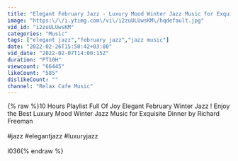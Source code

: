 ```yaml
---
title: "Elegant February Jazz - Luxury Mood Winter Jazz Music for Exquisite Dinner"
image: "https:\/\/i.ytimg.com\/vi\/i2zuULUwsKM\/hqdefault.jpg"
vid_id: "i2zuULUwsKM"
categories: "Music"
tags: ["elegant jazz","february jazz","jazz music"]
date: "2022-02-26T15:50:42+03:00"
vid_date: "2022-02-07T14:00:15Z"
duration: "PT10H"
viewcount: "66445"
likeCount: "585"
dislikeCount: ""
channel: "Relax Cafe Music"
---
```

{% raw %}10 Hours Playlist Full Of Joy Elegant February Winter Jazz ! Enjoy the Best Luxury Mood Winter Jazz Music for Exquisite Dinner by Richard Freeman<br /><br />#jazz #elegantjazz #luxuryjazz<br /><br />l036{% endraw %}
